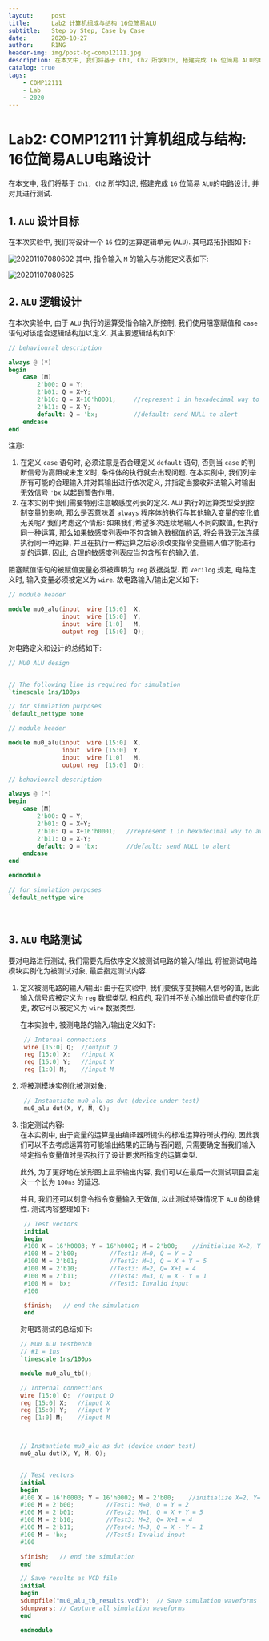 ```yaml
---
layout:     post
title:      Lab2 计算机组成与结构 16位简易ALU
subtitle:   Step by Step, Case by Case
date:       2020-10-27
author:     R1NG
header-img: img/post-bg-comp12111.jpg
description: 在本文中, 我们将基于 Ch1, Ch2 所学知识, 搭建完成 16 位简易 ALU的电路设计, 并对其进行测试. 
catalog: true
tags:
    - COMP12111
    - Lab
    - 2020
---
```



# Lab2: COMP12111 计算机组成与结构: 16位简易ALU电路设计

在本文中, 我们将基于 `Ch1, Ch2` 所学知识, 搭建完成 `16` 位简易 `ALU`的电路设计, 并对其进行测试. 

## 1. `ALU` 设计目标

在本次实验中, 我们将设计一个 `16` 位的运算逻辑单元 (`ALU`). 其电路拓扑图如下:


![20201107080602](https://cdn.jsdelivr.net/gh/KirisameMarisaa/KirisameMarisaa.github.io/img/blogpost_images/20201107080602.png)
其中, 指令输入 `M` 的输入与功能定义表如下:

![20201107080625](https://cdn.jsdelivr.net/gh/KirisameMarisaa/KirisameMarisaa.github.io/img/blogpost_images/20201107080625.png)
<br>

## 2. `ALU` 逻辑设计
在本次实验中, 由于 `ALU` 执行的运算受指令输入所控制, 我们使用阻塞赋值和 `case` 语句对该组合逻辑结构加以定义. 其主要逻辑结构如下:

~~~verilog
// behavioural description

always @ (*)
begin
    case (M)
        2'b00: Q = Y;
        2'b01: Q = X+Y;
        2'b10: Q = X+16'h0001;     //represent 1 in hexadecimal way to avoid confusions
        2'b11: Q = X-Y;
        default: Q = 'bx;          //default: send NULL to alert
    endcase
end
~~~

注意: 
1. 在定义 `case` 语句时, 必须注意是否合理定义 `default` 语句, 否则当 `case` 的判断信号为高阻或未定义时, 条件体的执行就会出现问题. 在本实例中, 我们列举所有可能的合理输入并对其输出进行依次定义, 并指定当接收非法输入时输出无效信号 `'bx` 以起到警告作用. 
2. 在本实例中我们需要特别注意敏感度列表的定义. `ALU` 执行的运算类型受到控制变量的影响, 那么是否意味着 `always` 程序体的执行与其他输入变量的变化值无关呢? 我们考虑这个情形: 如果我们希望多次连续地输入不同的数值, 但执行同一种运算, 那么如果敏感度列表中不包含输入数据值的话, 将会导致无法连续执行同一种运算, 并且在执行一种运算之后必须改变指令变量输入值才能进行新的运算. 因此, 合理的敏感度列表应当包含所有的输入值. 

阻塞赋值语句的被赋值变量必须被声明为 `reg` 数据类型. 而 `Verilog` 规定, 电路定义时, 输入变量必须被定义为 `wire`. 故电路输入/输出定义如下:

~~~verilog
// module header

module mu0_alu(input  wire [15:0]  X, 
               input  wire [15:0]  Y, 
               input  wire [1:0]   M, 
               output reg  [15:0]  Q);
~~~

对电路定义和设计的总结如下:

~~~verilog
// MU0 ALU design 


// The following line is required for simulation 
`timescale 1ns/100ps

// for simulation purposes
`default_nettype none

// module header

module mu0_alu(input  wire [15:0]  X, 
               input  wire [15:0]  Y, 
               input  wire [1:0]   M, 
               output reg  [15:0]  Q);

// behavioural description

always @ (*)
begin
    case (M)
        2'b00: Q = Y;
        2'b01: Q = X+Y;
        2'b10: Q = X+16'h0001;   //represent 1 in hexadecimal way to avoid confusions
        2'b11: Q = X-Y;
        default: Q = 'bx;        //default: send NULL to alert
    endcase
end

endmodule 

// for simulation purposes
`default_nettype wire
~~~

<br>

## 3. `ALU` 电路测试

要对电路进行测试, 我们需要先后依序定义被测试电路的输入/输出, 将被测试电路模块实例化为被测试对象, 最后指定测试内容. 

1. 定义被测电路的输入/输出:
   由于在实验中, 我们要依序变换输入信号的值, 因此输入信号应被定义为 `reg` 数据类型. 相应的, 我们并不关心输出信号值的变化历史, 故它可以被定义为 `wire` 数据类型. 

   在本实验中, 被测电路的输入/输出定义如下:
   ~~~verilog
    // Internal connections
    wire [15:0] Q;  //output Q
    reg [15:0] X;   //input X
    reg [15:0] Y;   //input Y
    reg [1:0] M;    //input M
   ~~~

2. 将被测模块实例化被测对象:
   ~~~verilog
    // Instantiate mu0_alu as dut (device under test)
    mu0_alu dut(X, Y, M, Q);
   ~~~
3. 指定测试内容:<br>
   在本实例中, 由于变量的运算是由编译器所提供的标准运算符所执行的, 因此我们可以不去考虑运算符可能输出结果的正确与否问题, 只需要确定当我们输入特定指令变量值时是否执行了设计要求所指定的运算类型. 

   此外, 为了更好地在波形图上显示输出内容, 我们可以在最后一次测试项目后定义一个长为 `100ns` 的延迟. 

    并且, 我们还可以刻意令指令变量输入无效值, 以此测试特殊情况下 `ALU` 的稳健性. 
   测试内容整理如下:
   ~~~verilog
    // Test vectors
    initial
    begin
    #100 X = 16'h0003; Y = 16'h0002; M = 2'b00;    //initialize X=2, Y=1, M=0
    #100 M = 2'b00;         //Test1: M=0, Q = Y = 2
    #100 M = 2'b01;         //Test2: M=1, Q = X + Y = 5
    #100 M = 2'b10;         //Test3: M=2, Q= X+1 = 4
    #100 M = 2'b11;         //Test4: M=3, Q = X - Y = 1
    #100 M = 'bx;           //Test5: Invalid input
    #100

    $finish;   // end the simulation
    end
   ~~~

    对电路测试的总结如下:
    ~~~verilog
    // MU0 ALU testbench 
    // #1 = 1ns
    `timescale 1ns/100ps 

    module mu0_alu_tb();

    // Internal connections
    wire [15:0] Q;  //output Q
    reg [15:0] X;   //input X
    reg [15:0] Y;   //input Y
    reg [1:0] M;    //input M



    // Instantiate mu0_alu as dut (device under test)
    mu0_alu dut(X, Y, M, Q);


    // Test vectors
    initial
    begin
    #100 X = 16'h0003; Y = 16'h0002; M = 2'b00;    //initialize X=2, Y=1, M=0
    #100 M = 2'b00;         //Test1: M=0, Q = Y = 2
    #100 M = 2'b01;         //Test2: M=1, Q = X + Y = 5
    #100 M = 2'b10;         //Test3: M=2, Q= X+1 = 4
    #100 M = 2'b11;         //Test4: M=3, Q = X - Y = 1
    #100 M = 'bx;           //Test5: Invalid input
    #100

    $finish;   // end the simulation
    end
    
    // Save results as VCD file 
    initial
    begin
    $dumpfile("mu0_alu_tb_results.vcd");  // Save simulation waveforms in this file
    $dumpvars; // Capture all simulation waveforms
    end

    endmodule 
    ~~~

